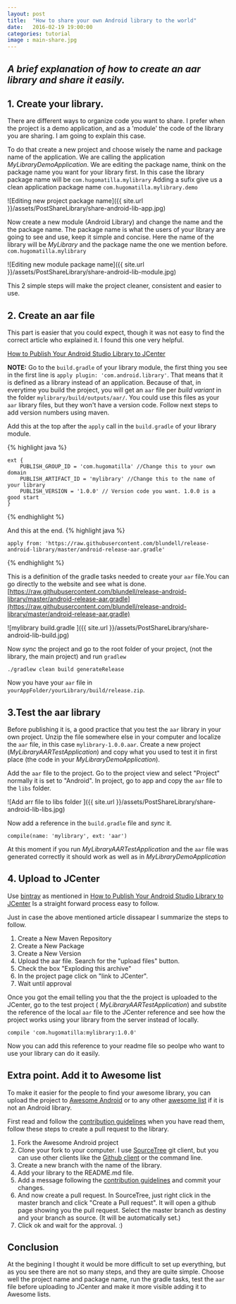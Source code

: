 ```yaml
---
layout: post
title:  "How to share your own Android library to the world"
date:   2016-02-19 19:00:00
categories: tutorial
image : main-share.jpg
---
```


## _A brief explanation of how to create an aar library and share it easily._

## 1. Create your library.
There are different ways to organize code you want to share. I prefer when the project is a demo application, and as a 'module' the code of the library you are sharing. I am going to explain this case.

To do that create a new project and choose wisely the name and package name of the application. We are calling the application _MyLibraryDemoApplication_. We are editing the package name, think on the package name you want for your library first. In this case  the library package name will be `com.hugomatilla.mylibrary` Adding a sufix give us a clean application package name `com.hugomatilla.mylibrary.demo`

![Editing new project package name]({{ site.url }}/assets/PostShareLibrary/share-android-lib-app.jpg)

Now create a new module (Android Library) and change the name and the the package name. The package name is what  the users of your library are going to see and use, keep it simple and concise. Here the name of the library will be _MyLibrary_ and the package name the one we mention before. `com.hugomatilla.mylibrary`

![Editing new module package name]({{ site.url }}/assets/PostShareLibrary/share-android-lib-module.jpg)

This 2 simple steps will make the project cleaner, consistent and easier to use.

## 2. Create an aar file
This part is easier that you could expect, though it was not easy to find the correct article who explained it. I found this one very helpful.

[How to Publish Your Android Studio Library to JCenter](https://medium.com/@tigr/how-to-publish-your-android-studio-library-to-jcenter-5384172c4739#.3ns67nux4)

**NOTE:** Go to the `build.gradle` of your library module, the first thing you  see in the first line is `apply plugin: 'com.android.library'`. That means that it is defined as a library instead of an application. Because of that, in everytime you build the project, you will get an `aar` file per _build variant_ in the folder `mylibrary/build/outputs/aar/`. You could use this files as your `aar` library files, but they won't have a version code. Follow next steps to add version numbers using maven.

Add this at the top after the `apply` call in the `build.gradle` of your library module.

{% highlight java %}

	ext {
	    PUBLISH_GROUP_ID = 'com.hugomatilla' //Change this to your own domain
	    PUBLISH_ARTIFACT_ID = 'mylibrary' //Change this to the name of your library
	    PUBLISH_VERSION = '1.0.0' // Version code you want. 1.0.0 is a good start
	}

{% endhighlight %}

And  this at the end.
{% highlight java %}
	
	apply from: 'https://raw.githubusercontent.com/blundell/release-android-library/master/android-release-aar.gradle'

{% endhighlight %}

This is  a definition of the gradle tasks needed to create your `aar`  file.You can go directly to the website and see what is done. [https://raw.githubusercontent.com/blundell/release-android-library/master/android-release-aar.gradle](https://raw.githubusercontent.com/blundell/release-android-library/master/android-release-aar.gradle) 

![mylibrary build.gradle ]({{ site.url }}/assets/PostShareLibrary/share-android-lib-build.jpg)

Now _sync_ the project and go to the root folder of your project, (not the library, the main project) and run `gradlew`

	./gradlew clean build generateRelease

Now you have your `aar` file in `yourAppFolder/yourLibrary/build/release.zip`. 

## 3.Test the aar library

Before publishing it is, a good practice that you test the `aar` library in your own project.
Unzip the file somewhere else in your computer and localize the `aar` file, in this case `mylibrary-1.0.0.aar`.
Create a new project (_MyLibraryAARTestApplication_) and copy what you used to test it in first place (the code in your _MyLibraryDemoApplication_).

Add the `aar` file  to the project.
Go to the project view and select "Project" normally it is set to "Android". In project, go to app and copy the `aar` file to the `libs` folder.

![Add arr file to libs folder ]({{ site.url }}/assets/PostShareLibrary/share-android-lib-libs.jpg)

Now add a reference in the `build.gradle` file and _sync_ it.

	compile(name: 'mylibrary', ext: 'aar')

At this moment if you run _MyLibraryAARTestApplication_ and the `aar` file was generated correctly it should work as well as in _MyLibraryDemoApplication_

## 4. Upload to JCenter

Use [bintray](https://bintray.com) as mentioned in [How to Publish Your Android Studio Library to JCenter](https://medium.com/@tigr/how-to-publish-your-android-studio-library-to-jcenter-5384172c4739#.3ns67nux4)
Is a straight forward process easy to follow.

Just in case the above mentioned article dissapear I summarize the steps to follow. 

1. Create a New Maven Repository
2. Create a New Package
3. Create a New Version
4. Upload the aar file. Search for the "upload files" button.
5. Check the box "Exploding this archive"
6. In the project page click on "link to JCenter".
7. Wait until approval  


Once you got the email telling you that the the project is uploaded to the JCenter, go to the test project ( _MyLibraryAARTestApplication_) and substite the reference of the local `aar` file to the JCenter reference and see how the project works using your library from the server instead of locally.

	compile 'com.hugomatilla:mylibrary:1.0.0'

Now you can add this reference to your readme file so peolpe who want to use your library can do it easily.


## Extra point. Add it to Awesome list

To make it easier for the people to find your awesome library, you can upload the project to [Awesome Android](https://github.com/JStumpp/awesome-android) or to any other [awesome list](https://github.com/sindresorhus/awesome)  if it is not an Android library.

First read and follow the [contribution guidelines](https://github.com/JStumpp/awesome-android/blob/master/contributing.md) when you have read them, follow these steps to create a pull request to the library.

1. Fork the Awesome Android project 
2. Clone your fork  to your computer. I use [SourceTree](https://www.sourcetreeapp.com/) git client, but you can use other clients like the [Github client](https://desktop.github.com/) or the command line. 
3. Create a new branch with the name of the library.
4. Add your library to the README.md file.
5. Add a message following the [contribution guidelines](https://github.com/JStumpp/awesome-android/blob/master/contributing.md) and commit your changes.
6. And now create a pull request. In SourceTree, just right click in the master branch and click "Create a Pull request". It will open a github page showing you the pull request. Select the master branch as destiny and your branch as source. (It will be automatically set.)
7. Click ok and wait for the approval. :)

## Conclusion
At the begining I thought it would be more difficult to set up everything, but as you see there are not so many steps, and they are quite simple. Choose well the project name and package name, run the gradle tasks, test the `aar` file before uploading to JCenter and make it more visible adding it to Awesome lists.  




